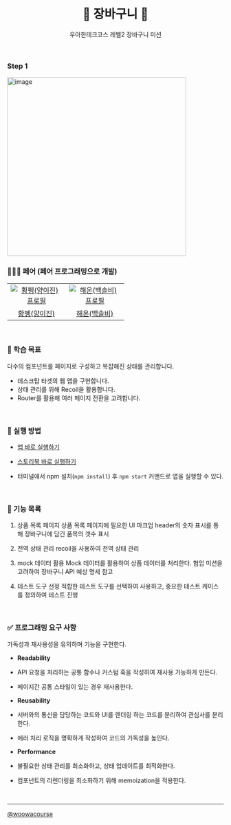 <h1 align="middle">🛒 장바구니 🛒</h1>
<p align="middle">우아한테크코스 레벨2 장바구니 미션</p>

<br>

### Step 1

<img width="416" alt="image" src="https://github.com/Leejin-Yang/react-modal-hp/assets/78616893/4c8e36f6-ed86-4ca2-831c-b4006ab34dc8">

<br>

### 🧑‍🤝‍🧑 페어 (페어 프로그래밍으로 개발)

<table>
  <tr>
    <td align="center" width="120px">
      <a href="https://github.com/leejin-yang" target="_blank">
        <img src="https://avatars.githubusercontent.com/u/78616893?v=4" alt="황펭(양이진) 프로필" />
      </a>
    </td>
    <td align="center" width="120px">
      <a href="https://github.com/hae-on" target="_blank">
        <img src="https://avatars.githubusercontent.com/u/80464961?v=4" alt="해온(백솔비) 프로필" />
      </a>
    </td>
  </tr>
  <tr>
    <td align="center">
      <a href="https://github.com/leejin-yang" target="_blank">
      황펭(양이진)
      </a>
    </td>
    <td align="center">
      <a href="https://github.com/hae-on" target="_blank">
        해온(백솔비)
      </a>
    </td>
  </tr>
</table>

<br>

### 📍 학습 목표

다수의 컴포넌트를 페이지로 구성하고 복잡해진 상태를 관리합니다.

- 데스크탑 타겟의 웹 앱을 구현합니다.
- 상태 관리를 위해 Recoil을 활용합니다.
- Router를 활용해 여러 페이지 전환을 고려합니다.

<br>

### 📝 실행 방법

- <a href="">앱 바로 실행하기</a>

- <a href="">스토리북 바로 실행하기</a>

- 터미널에서 npm 설치(`npm install`) 후 `npm start` 커맨드로 앱을 실행할 수 있다.

<br>

### 🎯 기능 목록

1. 상품 목록 페이지
   상품 목록 페이지에 필요한 UI 마크업
   header의 숫자 표시를 통해 장바구니에 담긴 품목의 갯수 표시

2. 전역 상태 관리
   recoil을 사용하여 전역 상태 관리

3. mock 데이터 활용
   Mock 데이터를 활용하여 상품 데이터를 처리한다. 협업 미션을 고려하여 장바구니 API 예상 명세 참고

4. 테스트 도구 선정
   적합한 테스트 도구를 선택하여 사용하고, 중요한 테스트 케이스를 정의하여 테스트 진행

<br>

### ✅ 프로그래밍 요구 사항

가독성과 재사용성을 유의하며 기능을 구현한다.

- **Readability**

- API 요청을 처리하는 공통 함수나 커스텀 훅을 작성하여 재사용 가능하게 만든다.
- 페이지간 공통 스타일이 있는 경우 재사용한다.

- **Reusability**

- 서버와의 통신을 담당하는 코드와 UI를 렌더링 하는 코드를 분리하여 관심사를 분리한다.
- 에러 처리 로직을 명확하게 작성하여 코드의 가독성을 높인다.

- **Performance**

- 불필요한 상태 관리를 최소화하고, 상태 업데이트를 최적화한다.
- 컴포넌트의 리렌더링을 최소화하기 위해 memoization을 적용한다.

   <br>

---

<a href="https://github.com/woowacourse">@woowacourse</a>
